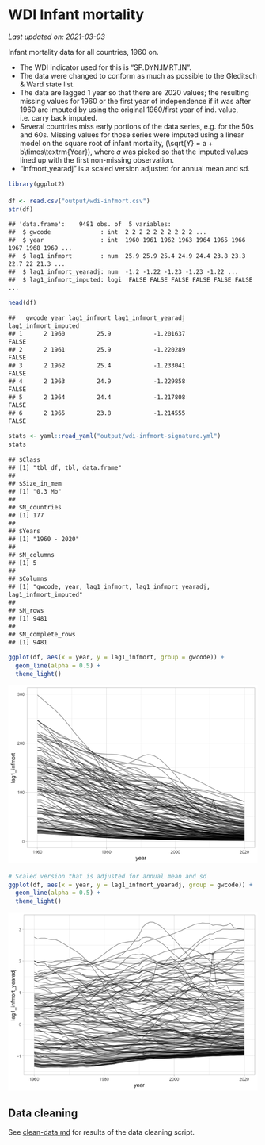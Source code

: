 WDI Infant mortality
================

*Last updated on: 2021-03-03*

Infant mortality data for all countries, 1960 on.

  - The WDI indicator used for this is “SP.DYN.IMRT.IN”.
  - The data were changed to conform as much as possible to the
    Gleditsch & Ward state list.
  - The data are lagged 1 year so that there are 2020 values; the
    resulting missing values for 1960 or the first year of independence
    if it was after 1960 are imputed by using the original 1960/first
    year of ind. value, i.e. carry back imputed.
  - Several countries miss early portions of the data series, e.g. for
    the 50s and 60s. Missing values for those series were imputed using
    a linear model on the square root of infant mortality,
    \(\sqrt{Y} = a + b\times\textrm{Year}\), where *a* was picked so
    that the imputed values lined up with the first non-missing
    observation.
  - “infmort\_yearadj” is a scaled version adjusted for annual mean and
    sd.

<!-- end list -->

``` r
library(ggplot2)

df <- read.csv("output/wdi-infmort.csv")
str(df)
```

    ## 'data.frame':    9481 obs. of  5 variables:
    ##  $ gwcode              : int  2 2 2 2 2 2 2 2 2 2 ...
    ##  $ year                : int  1960 1961 1962 1963 1964 1965 1966 1967 1968 1969 ...
    ##  $ lag1_infmort        : num  25.9 25.9 25.4 24.9 24.4 23.8 23.3 22.7 22 21.3 ...
    ##  $ lag1_infmort_yearadj: num  -1.2 -1.22 -1.23 -1.23 -1.22 ...
    ##  $ lag1_infmort_imputed: logi  FALSE FALSE FALSE FALSE FALSE FALSE ...

``` r
head(df)
```

    ##   gwcode year lag1_infmort lag1_infmort_yearadj lag1_infmort_imputed
    ## 1      2 1960         25.9            -1.201637                FALSE
    ## 2      2 1961         25.9            -1.220289                FALSE
    ## 3      2 1962         25.4            -1.233041                FALSE
    ## 4      2 1963         24.9            -1.229858                FALSE
    ## 5      2 1964         24.4            -1.217808                FALSE
    ## 6      2 1965         23.8            -1.214555                FALSE

``` r
stats <- yaml::read_yaml("output/wdi-infmort-signature.yml")
stats
```

    ## $Class
    ## [1] "tbl_df, tbl, data.frame"
    ## 
    ## $Size_in_mem
    ## [1] "0.3 Mb"
    ## 
    ## $N_countries
    ## [1] 177
    ## 
    ## $Years
    ## [1] "1960 - 2020"
    ## 
    ## $N_columns
    ## [1] 5
    ## 
    ## $Columns
    ## [1] "gwcode, year, lag1_infmort, lag1_infmort_yearadj, lag1_infmort_imputed"
    ## 
    ## $N_rows
    ## [1] 9481
    ## 
    ## $N_complete_rows
    ## [1] 9481

``` r
ggplot(df, aes(x = year, y = lag1_infmort, group = gwcode)) +
  geom_line(alpha = 0.5) +
  theme_light()
```

![](README_files/figure-gfm/unnamed-chunk-1-1.png)<!-- -->

``` r
# Scaled version that is adjusted for annual mean and sd
ggplot(df, aes(x = year, y = lag1_infmort_yearadj, group = gwcode)) +
  geom_line(alpha = 0.5) +
  theme_light()
```

![](README_files/figure-gfm/unnamed-chunk-1-2.png)<!-- -->

## Data cleaning

See [clean-data.md](clean-data.md) for results of the data cleaning
script.
